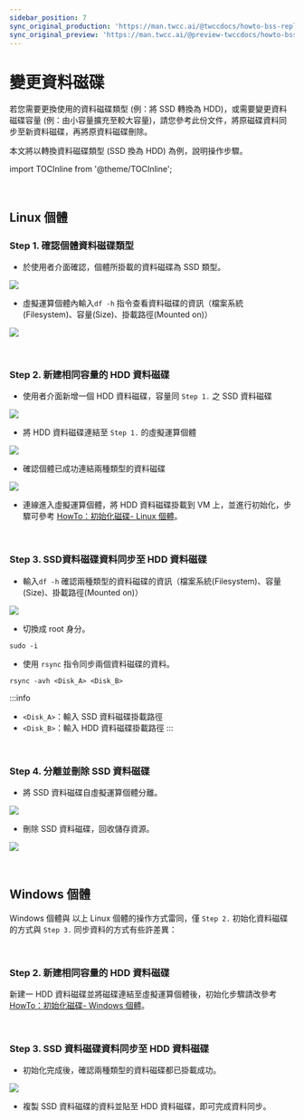 ```yaml
---
sidebar_position: 7
sync_original_production: 'https://man.twcc.ai/@twccdocs/howto-bss-replace-data-vol-zh' 
sync_original_preview: 'https://man.twcc.ai/@preview-twccdocs/howto-bss-replace-data-vol-zh' 
---
```


# 變更資料磁碟


若您需要更換使用的資料磁碟類型 (例：將 SSD 轉換為 HDD)，或需要變更資料磁碟容量 (例：由小容量擴充至較大容量)，請您參考此份文件，將原磁碟資料同步至新資料磁碟，再將原資料磁碟刪除。

本文將以轉換資料磁碟類型 (SSD 換為 HDD) 為例，說明操作步驟。

import TOCInline from '@theme/TOCInline';

<TOCInline toc={toc} />

<br/>


## Linux 個體

### Step 1. 確認個體資料磁碟類型

* 於使用者介面確認，個體所掛載的資料磁碟為 SSD 類型。

![](https://cos.twcc.ai/SYS-MANUAL/uploads/upload_aeb3f0e8b3a1eb20766a08a88438eff2.png)

* 虛擬運算個體內輸入`df -h` 指令查看資料磁碟的資訊（檔案系統(Filesystem)、容量(Size)、掛載路徑(Mounted on)）

![](https://cos.twcc.ai/SYS-MANUAL/uploads/upload_eefbcb3221a84ab64e83b33e6b74f0bb.png)

<br/>


### Step 2. 新建相同容量的 HDD 資料磁碟

* 使用者介面新增一個 HDD 資料磁碟，容量同 `Step 1.` 之 SSD 資料磁碟

![](https://cos.twcc.ai/SYS-MANUAL/uploads/upload_89b884b3a1cffb2f832d84fe30376746.png)


* 將 HDD 資料磁碟連結至 `Step 1.` 的虛擬運算個體

![](https://cos.twcc.ai/SYS-MANUAL/uploads/upload_17c6b3ceda5b35e94b4a44981d923e74.png)


* 確認個體已成功連結兩種類型的資料磁碟

![](https://cos.twcc.ai/SYS-MANUAL/uploads/upload_654c8d6681f4f4da6ea193a320e6e1f3.png)


* 連線進入虛擬運算個體，將 HDD 資料磁碟掛載到 VM 上，並進行初始化，步驟可參考 [HowTo：初始化磁碟- Linux 個體](https://man.twcc.ai/@twccdocs/howto-bss-init-vol-linux-zh)。

<br/>


### Step 3. SSD資料磁碟資料同步至 HDD 資料磁碟

* 輸入`df -h` 確認兩種類型的資料磁碟的資訊（檔案系統(Filesystem)、容量(Size)、掛載路徑(Mounted on)）

![](https://cos.twcc.ai/SYS-MANUAL/uploads/upload_7563dd8d5bf73e816eead1f350fd0ce5.png)


* 切換成 root 身分。

```
sudo -i
```

* 使用 `rsync` 指令同步兩個資料磁碟的資料。

```
rsync -avh <Disk_A> <Disk_B>
```

:::info
- `<Disk_A>`：輸入 SSD 資料磁碟掛載路徑
- `<Disk_B>`：輸入 HDD 資料磁碟掛載路徑
:::

<br/>


### Step 4. 分離並刪除 SSD 資料磁碟

* 將 SSD 資料磁碟自虛擬運算個體分離。

![](https://cos.twcc.ai/SYS-MANUAL/uploads/upload_6f9e3237e52ebcf531015cbb2ab4d87c.png)


* 刪除 SSD 資料磁碟，回收儲存資源。

![](https://cos.twcc.ai/SYS-MANUAL/uploads/upload_717dfbe52ccb104d02c972299c0e83ab.png)

<br/>


## Windows 個體

Windows 個體與 以上 Linux 個體的操作方式雷同，僅 `Step 2.` 初始化資料磁碟的方式與 `Step 3.` 同步資料的方式有些許差異：

<br/>


### Step 2. 新建相同容量的 HDD 資料磁碟

新建一 HDD 資料磁碟並將磁碟連結至虛擬運算個體後，初始化步驟請改參考 [HowTo：初始化磁碟- Windows 個體](https://man.twcc.ai/@twccdocs/howto-bss-init-vol-windows-zh)。

<br/>


### Step 3. SSD 資料磁碟資料同步至 HDD 資料磁碟

* 初始化完成後，確認兩種類型的資料磁碟都已掛載成功。 

![](https://cos.twcc.ai/SYS-MANUAL/uploads/upload_e1f878a79bd6c276509485dd1828f1ff.png)


* 複製 SSD 資料磁碟的資料並貼至 HDD 資料磁碟，即可完成資料同步。